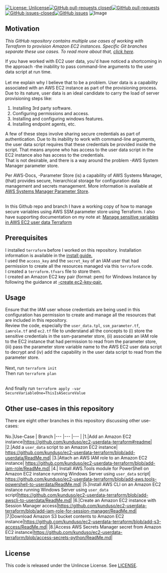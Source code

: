 [![License: Unlicense](https://img.shields.io/badge/license-Unlicense-white.svg)](https://choosealicense.com/licenses/unlicense/)[![GitHub pull-requests closed](https://img.shields.io/github/issues-pr-closed/kunduso/ec2-userdata-terraform)](https://GitHub.com/kunduso/ec2-userdata-terraform/pull/)[![GitHub pull-requests](https://img.shields.io/github/issues-pr/kunduso/ec2-userdata-terraform)](https://GitHub.com/kunduso/ec2-userdata-terraform/pull/)
[![GitHub issues-closed](https://img.shields.io/github/issues-closed/kunduso/ec2-userdata-terraform)](https://github.com/kunduso/ec2-userdata-terraform/issues?q=is%3Aissue+is%3Aclosed)[![GitHub issues](https://img.shields.io/github/issues/kunduso/ec2-userdata-terraform)](https://GitHub.com/kunduso/ec2-userdata-terraform/issues/)
![Image](https://skdevops.files.wordpress.com/2021/11/56.image-1.png)
## Motivation
*This GitHub repository contains multiple use cases of working with Terraform to provision Amazon EC2 instances. Specific Git branches separate these use cases. To read more about that, [click here](#other-use-cases-in-this-repository).*

If you have worked with EC2 user data, you'd have noticed a shortcoming in the approach -the inability to pass command-line arguments to the user data script at run time.<br />
<br />Let me explain why I believe that to be a problem. User data is a capability associated with an AWS EC2 instance as part of the provisioning process. Due to its nature, user data is an ideal candidate to carry the load of server provisioning steps like:<br />

1. Installing 3rd party software.<br />
2. Configuring permissions and access.<br />
3. Installing and configuring windows features.<br />
4. Installing endpoint agents, etc.<br />

A few of these steps involve sharing secure credentials as part of authentication. Due to its inability to work with command-line arguments, the user data script requires that these credentials be provided inside the script. That means anyone who has access to the user data script in the EC2 instance also has access to the credentials.<br />
That is not desirable, and there is a way around the problem -AWS System Manager parameter store.

Per AWS-Docs, -Parameter Store (is) a capability of AWS Systems Manager, (that) provides secure, hierarchical storage for configuration data management and secrets management. More information is available at [AWS Systems Manager Parameter Store](https://docs.aws.amazon.com/systems-manager/latest/userguide/systems-manager-parameter-store.html).<br />

<br />In this Github repo and branch I have a working copy of how to manage secure variables using AWS SSM parameter store using Terraform. I also have supporting documentation on my note at: [Manage sensitive variables in AWS EC2 user data Terraform](https://skundunotes.com/2021/11/17/manage-sensitive-variables-in-aws-ec2-user-data-with-terraform/)

## Prerequisites
I installed `terraform` before I worked on this repository. Installation information is available in the [install guide.](https://www.terraform.io/downloads.html) <br />I used the `access_key` and the `secret_key` of an IAM user that had permission to create all the resources managed via this `terraform` code.
<br />I created a `terraform.tfvars` file to store them.
<br />I created an Amazon EC2 key pair (format: pem) for Windows Instance by following the guidance at [-create ec2-key-pair.](https://docs.aws.amazon.com/AWSEC2/latest/WindowsGuide/create-key-pairs.html#having-ec2-create-your-key-pair)
## Usage
Ensure that the IAM user whose credentials are being used in this configuration has permission to create and manage all the resources that are included in this repository.
<br />Review the code, especially the `user_data.tpl`, `ssm_parameter.tf`, `iamrole.tf` and `ec2.tf` file to understand all the concepts to (i) store the sensitive credentials in the ssm-parameter store, (ii) associate an IAM role to the EC2 instance that had permission to read from the parameter store, (iii) pass the parameter store variable name to the AWS EC2 user data script to decrypt and (iv) add the capability in the user data script to read from the parameter store.
<br />
<br />Next, run `terraform init`
<br />Then run `terraform plan`

<br />And finally run `terraform apply -var SecureVariableOne=ThisIsASecureValue`

## Other use-cases in this repository
There are eight other branches in this repository discussing other use-cases:
<br />
<br />
No.|Use-Case | Branch
|--- |--- |--- |
|1.|Add an Amazon EC2 instance|https://github.com/kunduso/ec2-userdata-terraform#readme|
|2.|Add a `user_data` script to an Amazon EC2 instance| https://github.com/kunduso/ec2-userdata-terraform/blob/add-userdata/ReadMe.md|
|3.|Attach an AWS IAM role to an Amazon EC2 instance| https://github.com/kunduso/ec2-userdata-terraform/blob/add-iam-role/ReadMe.md|
|4.| Install AWS.Tools module for PowerShell on Amazon EC2 instance running Windows Server using `user_data` script| https://github.com/kunduso/ec2-userdata-terraform/blob/add-aws.tools-powershell-to-userdata/ReadMe.md|
|5.|Install AWS CLI on an Amazon EC2 instance running Windows Server using `user_data` script|https://github.com/kunduso/ec2-userdata-terraform/blob/add-awscli-to-userdata/ReadMe.md|
|6.|Create an Amazon EC2 instance with Session Manager access|https://github.com/kunduso/ec2-userdata-terraform/blob/add-iam-role-for-session-manager/ReadMe.md|
|7.|Download Amazon S3 bucket contents to Amazon EC2 instance|https://github.com/kunduso/ec2-userdata-terraform/blob/add-s3-access/ReadMe.md|
|8.|Access AWS Secrets Manager secret from Amazon EC2 instance|https://github.com/kunduso/ec2-userdata-terraform/blob/access-secrets-python/ReadMe.md|

## License
This code is released under the Unlincse License. See [LICENSE](LICENSE).